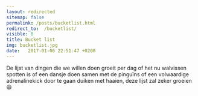 ```yaml
---
layout: redirected
sitemap: false
permalink: /posts/bucketlist.html
redirect_to:  /bucketlist/
visible: 0
title: Bucket list
img: bucketlist.jpg
date:   2017-01-06 22:51:47 +0200
---
```


De lijst van dingen die we willen doen groeit per dag of het nu walvissen spotten is of een dansje doen samen met de pinguïns of een volwaardige adrenalinekick door te gaan duiken met haaien, deze lijst zal zeker groeien :smile:
